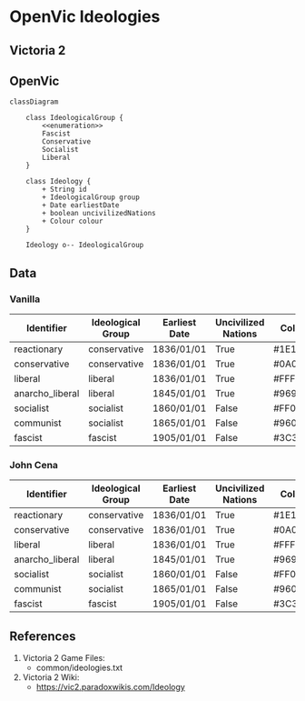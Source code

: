 # OpenVic Ideologies

## Victoria 2

## OpenVic

```mermaid
classDiagram

    class IdeologicalGroup {
        <<enumeration>>
        Fascist
        Conservative
        Socialist
        Liberal
    }

    class Ideology {
        + String id
        + IdeologicalGroup group
        + Date earliestDate
        + boolean uncivilizedNations
        + Colour colour
    }

    Ideology o-- IdeologicalGroup

```

## Data

### Vanilla

|Identifier|Ideological Group|Earliest Date|Uncivilized Nations|Colour|
|--|--|--|--|--|
|reactionary|conservative|1836/01/01|True|#1E1E64|
|conservative|conservative|1836/01/01|True|#0A0AFA|
|liberal|liberal|1836/01/01|True|#FFFF00|
|anarcho_liberal|liberal|1845/01/01|True|#96960A|
|socialist|socialist|1860/01/01|False|#FF0000|
|communist|socialist|1865/01/01|False|#960A0A|
|fascist|fascist|1905/01/01|False|#3C3C3C|

### John Cena

|Identifier|Ideological Group|Earliest Date|Uncivilized Nations|Colour|
|--|--|--|--|--|
|reactionary|conservative|1836/01/01|True|#1E1E64|
|conservative|conservative|1836/01/01|True|#0A0AFA|
|liberal|liberal|1836/01/01|True|#FFFF00|
|anarcho_liberal|liberal|1845/01/01|True|#96960A|
|socialist|socialist|1860/01/01|False|#FF0000|
|communist|socialist|1865/01/01|False|#960A0A|
|fascist|fascist|1905/01/01|False|#3C3C3C|

## References

1. Victoria 2 Game Files:
    * common/ideologies.txt
2. Victoria 2 Wiki:
    * https://vic2.paradoxwikis.com/Ideology

